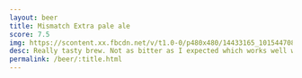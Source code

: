 ```yaml
---
layout: beer
title: Mismatch Extra pale ale
score: 7.5
img: https://scontent.xx.fbcdn.net/v/t1.0-0/p480x480/14433165_10154470820783745_152106093540537783_n.jpg?oh=d7a218a35be6898a0b1990706de50a5a&oe=59231CBB
desc: Really tasty brew. Not as bitter as I expected which works well with mild hop flavour
permalink: /beer/:title.html
---
```

